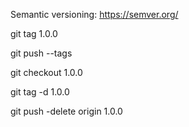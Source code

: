 
Semantic versioning: 
https://semver.org/



git tag 1.0.0

git push --tags

git checkout 1.0.0

git tag -d 1.0.0

git push -delete origin 1.0.0